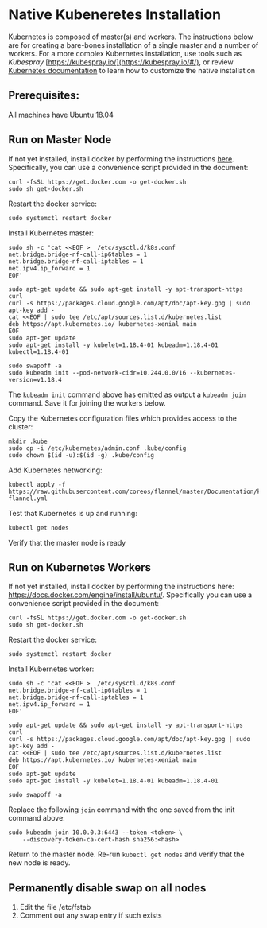 # Native Kubeneretes Installation

Kubernetes is composed of master(s) and workers. The instructions below are for creating a bare-bones installation of a single master and a number of workers. For a more complex Kubernetes installation, use tools such as _Kubespray_ [https://kubespray.io/](https://kubespray.io/#/), or review [Kubernetes documentation](https://kubernetes.io/docs/setup/production-environment/tools/kubeadm/create-cluster-kubeadm/) to learn how to customize the native installation

## Prerequisites:

All machines have Ubuntu 18.04



## Run on Master Node

If not yet installed, install docker by performing the instructions [here](https://docs.docker.com/engine/install/ubuntu/). Specifically, you can use a convenience script provided in the document:
``` shell
curl -fsSL https://get.docker.com -o get-docker.sh
sudo sh get-docker.sh
```

Restart the docker service:

`sudo systemctl restart docker`


Install Kubernetes master:
``` shell
sudo sh -c 'cat <<EOF >  /etc/sysctl.d/k8s.conf
net.bridge.bridge-nf-call-ip6tables = 1
net.bridge.bridge-nf-call-iptables = 1
net.ipv4.ip_forward = 1
EOF'

sudo apt-get update && sudo apt-get install -y apt-transport-https curl
curl -s https://packages.cloud.google.com/apt/doc/apt-key.gpg | sudo apt-key add -
cat <<EOF | sudo tee /etc/apt/sources.list.d/kubernetes.list
deb https://apt.kubernetes.io/ kubernetes-xenial main
EOF
sudo apt-get update
sudo apt-get install -y kubelet=1.18.4-01 kubeadm=1.18.4-01 kubectl=1.18.4-01

sudo swapoff -a
sudo kubeadm init --pod-network-cidr=10.244.0.0/16 --kubernetes-version=v1.18.4
```

The `kubeadm init` command above has emitted as output a `kubeadm join` command. Save it for joining the workers below. 

Copy the Kubernetes configuration files which provides access to the cluster: 
``` shell
mkdir .kube
sudo cp -i /etc/kubernetes/admin.conf .kube/config
sudo chown $(id -u):$(id -g) .kube/config
```

Add Kubernetes networking:
``` 
kubectl apply -f https://raw.githubusercontent.com/coreos/flannel/master/Documentation/kube-flannel.yml
```

Test that Kubernetes is up and running:
```
kubectl get nodes
```
Verify that the master node is ready



## Run on Kubernetes Workers

If not yet installed, install docker by performing the instructions here: https://docs.docker.com/engine/install/ubuntu/. Specifically you can use a convenience script provided in the document:
``` shell
curl -fsSL https://get.docker.com -o get-docker.sh
sudo sh get-docker.sh
```

Restart the docker service:

`sudo systemctl restart docker`


Install Kubernetes worker:
``` shell
sudo sh -c 'cat <<EOF >  /etc/sysctl.d/k8s.conf
net.bridge.bridge-nf-call-ip6tables = 1
net.bridge.bridge-nf-call-iptables = 1
net.ipv4.ip_forward = 1
EOF'

sudo apt-get update && sudo apt-get install -y apt-transport-https curl
curl -s https://packages.cloud.google.com/apt/doc/apt-key.gpg | sudo apt-key add -
cat <<EOF | sudo tee /etc/apt/sources.list.d/kubernetes.list
deb https://apt.kubernetes.io/ kubernetes-xenial main
EOF
sudo apt-get update
sudo apt-get install -y kubelet=1.18.4-01 kubeadm=1.18.4-01

sudo swapoff -a
```

Replace the following `join` command with the one saved from the init command above:

``` shell
sudo kubeadm join 10.0.0.3:6443 --token <token> \
    --discovery-token-ca-cert-hash sha256:<hash>
```

Return to the master node. Re-run `kubectl get nodes` and verify that the new node is ready.


## Permanently disable swap on all nodes

1. Edit the file /etc/fstab
2. Comment out any swap entry if such exists


